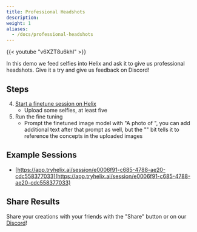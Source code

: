 ```yaml
---
title: Professional Headshots 
description:
weight: 1
aliases:
  - /docs/professional-headshots
---
```


{{< youtube "v6XZT8u6khI" >}}

In this demo we feed selfies into Helix and ask it to give us professional headshots. Give it a try and give us feedback on Discord!

## Steps

4. [Start a finetune session on Helix](https://app.tryhelix.ai/?mode=finetune&type=image)
   * Upload some selfies, at least five
5. Run the fine tuning
   * Prompt the finetuned image model with "A photo of <s0><s1>", you can add additional text after that prompt as well, but the "<s0><s1>" bit tells it to reference the concepts in the uploaded images

## Example Sessions
* [https://app.tryhelix.ai/session/e0006f91-c685-4788-ae20-cdc558377033](https://app.tryhelix.ai/session/e0006f91-c685-4788-ae20-cdc558377033)

## Share Results

Share your creations with your friends with the "Share" button or on our [Discord](https://discord.gg/VJftd844GE)!
